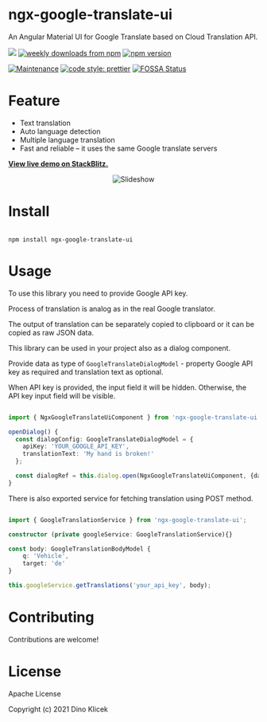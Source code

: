 # ngx-google-translate-ui

An Angular Material UI for Google Translate based on Cloud Translation API.

<p align="start">
    <a href="https://travis-ci.com/dineeek/ngx-google-translate-ui"><img src="https://travis-ci.com/dineeek/ngx-google-translate-ui.svg?token=YSspYgvLPX2y3Q9zRFxp&branch=main" /></a>
    <a href="https://www.npmjs.com/package/ngx-google-translate-ui"><img alt="weekly downloads from npm" src="https://img.shields.io/npm/dw/ngx-google-translate-ui.svg?style=flat-square"></a>
    <a href="https://www.npmjs.com/package/ngx-google-translate-ui"><img alt="npm version" src="https://img.shields.io/npm/v/ngx-google-translate-ui.svg?style=flat-square"></a>
</p>

[![Maintenance](https://img.shields.io/badge/Maintained%3F-yes-green.svg)](https://GitHub.com/Naereen/StrapDown.js/graphs/commit-activity)
[![code style: prettier](https://img.shields.io/badge/code_style-prettier-ff69b4.svg?style=flat-square)](https://github.com/prettier/prettier)
[![FOSSA Status](https://app.fossa.com/api/projects/git%2Bgithub.com%2Fdineeek%2Fngx-google-translate-ui.svg?type=shield)](https://app.fossa.com/projects/git%2Bgithub.com%2Fdineeek%2Fngx-google-translate-ui?ref=badge_shield)

# Feature

- Text translation
- Auto language detection
- Multiple language translation
- Fast and reliable – it uses the same Google translate servers

**[View live demo on StackBlitz.](https://ngx-google-translate-ui.stackblitz.io)**

<p align="center">
  <img src="https://github.com/dineeek/ngx-google-translate-ui/blob/main/assets/ngx-google-translate-ui.png" alt="Slideshow" />
</p>

# Install

```shell

npm install ngx-google-translate-ui

```

# Usage

To use this library you need to provide Google API key.

Process of translation is analog as in the real Google translator.

The output of translation can be separately copied to clipboard or it can be
copied as raw JSON data.

This library can be used in your project also as a dialog component.

Provide data as type of `GoogleTranslateDialogModel` - property Google API key
as required and translation text as optional.

When API key is provided, the input field it will be hidden. Otherwise, the API
key input field will be visible.

```typescript

import { NgxGoogleTranslateUiComponent } from 'ngx-google-translate-ui';

openDialog() {
  const dialogConfig: GoogleTranslateDialogModel = {
    apiKey: 'YOUR_GOOGLE_API_KEY',
    translationText: 'My hand is broken!'
  };

  const dialogRef = this.dialog.open(NgxGoogleTranslateUiComponent, {data: dialogConfig});
}

```

There is also exported service for fetching translation using POST method.

```typescript

import { GoogleTranslationService } from 'ngx-google-translate-ui';

constructor (private googleService: GoogleTranslationService){}

const body: GoogleTranslationBodyModel {
    q: 'Vehicle',
    target: 'de'
}

this.googleService.getTranslations('your_api_key', body);

```

# Contributing

Contributions are welcome!

# License

Apache License

Copyright (c) 2021 Dino Klicek
